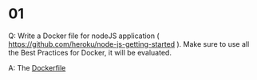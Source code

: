# 01

Q: Write a Docker file for nodeJS application ( https://github.com/heroku/node-js-getting-started ). Make sure to use all the Best Practices for Docker, it will be evaluated.

A: The [Dockerfile](node-js-getting-started/Dockerfile)

